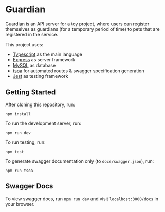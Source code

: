 # Guardian

Guardian is an API server for a toy project, where users can register themselves as guardians (for a temporary period of time) to pets that are registered in the service.

This project uses:

- [Typescript](https://github.com/microsoft/TypeScript) as the main language
- [Express](https://github.com/expressjs/express) as server framework
- [MySQL](https://www.mysql.com/) as database
- [tsoa](https://github.com/lukeautry/tsoa) for automated routes & swagger specification generation
- [Jest](https://jestjs.io/) as testing framework

## Getting Started

After cloning this repository, run:

`npm install`

To run the development server, run:

`npm run dev`

To run testing, run:

`npm test`

To generate swagger documentation only (to `docs/swagger.json`), run:

`npm run tsoa`

## Swagger Docs

To view swagger docs, run `npm run dev` and visit `localhost:3000/docs` in your browser.
